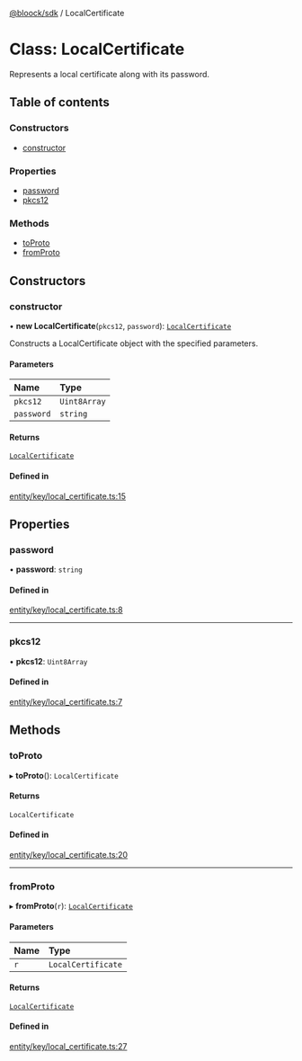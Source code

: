 [@bloock/sdk](../index.md) / LocalCertificate

# Class: LocalCertificate

Represents a local certificate along with its password.

## Table of contents

### Constructors

- [constructor](LocalCertificate.md#constructor)

### Properties

- [password](LocalCertificate.md#password)
- [pkcs12](LocalCertificate.md#pkcs12)

### Methods

- [toProto](LocalCertificate.md#toproto)
- [fromProto](LocalCertificate.md#fromproto)

## Constructors

### constructor

• **new LocalCertificate**(`pkcs12`, `password`): [`LocalCertificate`](LocalCertificate.md)

Constructs a LocalCertificate object with the specified parameters.

#### Parameters

| Name | Type |
| :------ | :------ |
| `pkcs12` | `Uint8Array` |
| `password` | `string` |

#### Returns

[`LocalCertificate`](LocalCertificate.md)

#### Defined in

[entity/key/local_certificate.ts:15](https://github.com/bloock/bloock-sdk/blob/bcb68de/languages/js/src/entity/key/local_certificate.ts#L15)

## Properties

### password

• **password**: `string`

#### Defined in

[entity/key/local_certificate.ts:8](https://github.com/bloock/bloock-sdk/blob/bcb68de/languages/js/src/entity/key/local_certificate.ts#L8)

___

### pkcs12

• **pkcs12**: `Uint8Array`

#### Defined in

[entity/key/local_certificate.ts:7](https://github.com/bloock/bloock-sdk/blob/bcb68de/languages/js/src/entity/key/local_certificate.ts#L7)

## Methods

### toProto

▸ **toProto**(): `LocalCertificate`

#### Returns

`LocalCertificate`

#### Defined in

[entity/key/local_certificate.ts:20](https://github.com/bloock/bloock-sdk/blob/bcb68de/languages/js/src/entity/key/local_certificate.ts#L20)

___

### fromProto

▸ **fromProto**(`r`): [`LocalCertificate`](LocalCertificate.md)

#### Parameters

| Name | Type |
| :------ | :------ |
| `r` | `LocalCertificate` |

#### Returns

[`LocalCertificate`](LocalCertificate.md)

#### Defined in

[entity/key/local_certificate.ts:27](https://github.com/bloock/bloock-sdk/blob/bcb68de/languages/js/src/entity/key/local_certificate.ts#L27)
